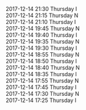 2017-12-14 21:30 Thursday  I  
2017-12-14 21:15 Thursday  N  
2017-12-14 21:10 Thursday  I  
2017-12-14 19:45 Thursday  N  
2017-12-14 19:40 Thursday  I  
2017-12-14 19:35 Thursday  N  
2017-12-14 19:30 Thursday  I  
2017-12-14 18:55 Thursday  N  
2017-12-14 18:50 Thursday  I  
2017-12-14 18:40 Thursday  N  
2017-12-14 18:35 Thursday  I  
2017-12-14 17:55 Thursday  N  
2017-12-14 17:45 Thursday  I  
2017-12-14 17:30 Thursday  N  
2017-12-14 17:25 Thursday  I  
